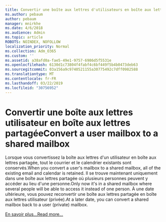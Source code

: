 ```yaml
---
title: Convertir une boîte aux lettres d'utilisateurs en boîte aux lettres partagée
ms.author: pebaum
author: pebaum
manager: mnirkhe
ms.date: 4/6/2018
ms.audience: Admin
ms.topic: article
ROBOTS: NOINDEX, NOFOLLOW
localization_priority: Normal
ms.collection: Adm_O365
ms.custom: ''
ms.assetid: a38afd0a-fae5-49e1-9757-6986d5f5531e
ms.openlocfilehash: 6130d1c73804f4fabf4c6bf449f5b4b0473deb63
ms.sourcegitcommit: 03a156a9c9740521155a30775492c7dff0982588
ms.translationtype: MT
ms.contentlocale: fr-FR
ms.lasthandoff: 03/22/2019
ms.locfileid: "30756952"
---
```

# <a name="convert-a-user-mailbox-to-a-shared-mailbox"></a><span data-ttu-id="ef04e-102">Convertir une boîte aux lettres utilisateur en boîte aux lettres partagée</span><span class="sxs-lookup"><span data-stu-id="ef04e-102">Convert a user mailbox to a shared mailbox</span></span>

<span data-ttu-id="ef04e-103">Lorsque vous convertissez la boîte aux lettres d'un utilisateur en boîte aux lettres partagée, tout le courrier et le calendrier existants sont conservés.</span><span class="sxs-lookup"><span data-stu-id="ef04e-103">When you convert a user's mailbox to a shared mailbox, all of the existing email and calendar is retained.</span></span> <span data-ttu-id="ef04e-104">Il se trouve maintenant uniquement dans une boîte aux lettres partagée où plusieurs personnes peuvent y accéder au lieu d'une personne.</span><span class="sxs-lookup"><span data-stu-id="ef04e-104">Only now it's in a shared mailbox where several people will be able to access it instead of one person.</span></span> <span data-ttu-id="ef04e-105">À une date ultérieure, vous pouvez reconvertir une boîte aux lettres partagée en boîte aux lettres utilisateur (privée).</span><span class="sxs-lookup"><span data-stu-id="ef04e-105">At a later date, you can convert a shared mailbox back to a user (private) mailbox.</span></span>
  
[<span data-ttu-id="ef04e-106">En savoir plus...</span><span class="sxs-lookup"><span data-stu-id="ef04e-106">Read more...</span></span>](https://support.office.com/article/2e122487-e1f5-4f26-ba41-5689249d93ba)
  


